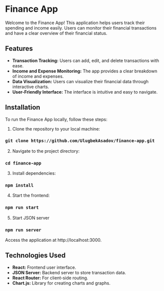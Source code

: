 # Finance App

Welcome to the Finance App! This application helps users track their spending and income easily. Users can monitor their financial transactions and have a clear overview of their financial status.

## Features

- **Transaction Tracking:** Users can add, edit, and delete transactions with ease.
- **Income and Expense Monitoring:** The app provides a clear breakdown of income and expenses.
- **Data Visualization:** Users can visualize their financial data through interactive charts.
- **User-Friendly Interface:** The interface is intuitive and easy to navigate.

## Installation

To run the Finance App locally, follow these steps:

1. Clone the repository to your local machine:

### `git clone https://github.com/UlugbekAsadov/finance-app.git`

2. Navigate to the project directory:

### `cd finance-app`

3. Install dependencies:

### `npm install`

4. Start the frontend:

### `npm run start`

5. Start JSON server

### `npm run server`

Access the application at http://localhost:3000.

## Technologies Used

- **React:** Frontend user interface.
- **JSON Server:** Backend server to store transaction data.
- **React Router:** For client-side routing.
- **Chart.js:** Library for creating charts and graphs.
